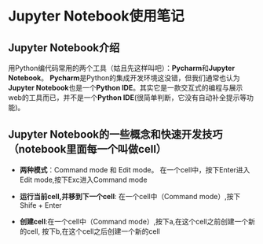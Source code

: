 # Jupyter Notebook使用笔记
## Jupyter Notebook介绍

用Python编代码常用的两个工具（姑且先这样叫吧）：**Pycharm**和**Jupyter Notebook**。
**Pycharm**是Python的集成开发环境这没错，但我们通常也认为**Jupyter Notebook**也是一个**Python IDE**。其实它是一款交互式的编程与展示web的工具而已，并不是一个**Python IDE**(很简单判断，它没有自动补全提示等功能)。

## Jupyter Notebook的一些概念和快速开发技巧（notebook里面每一个叫做cell）

* **两种模式**：Command mode 和 Edit mode。 在一个cell中，按下Enter进入Edit mode,按下Exc进入Command mode

* **运行当前cell,并移到下一个cell**: 在一个cell中（Command mode）,按下Shife + Enter

* **创建cell**:在一个cell中（Command mode）,按下a,在这个cell之前创建一个新的cell, 按下b,在这个cell之后创建一个新的cell
